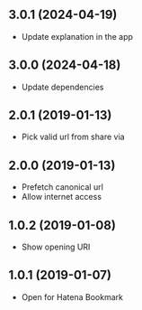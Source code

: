 <a name="3.0.1"></a>
## 3.0.1 (2024-04-19)

- Update explanation in the app

<a name="3.0.0"></a>
## 3.0.0 (2024-04-18)

- Update dependencies

<a name="2.0.1"></a>
## 2.0.1 (2019-01-13)

- Pick valid url from share via

<a name="2.0.0"></a>
## 2.0.0 (2019-01-13)

- Prefetch canonical url
- Allow internet access

<a name="1.0.2"></a>
## 1.0.2 (2019-01-08)

- Show opening URI

<a name="1.0.1"></a>
## 1.0.1 (2019-01-07)

- Open for Hatena Bookmark
